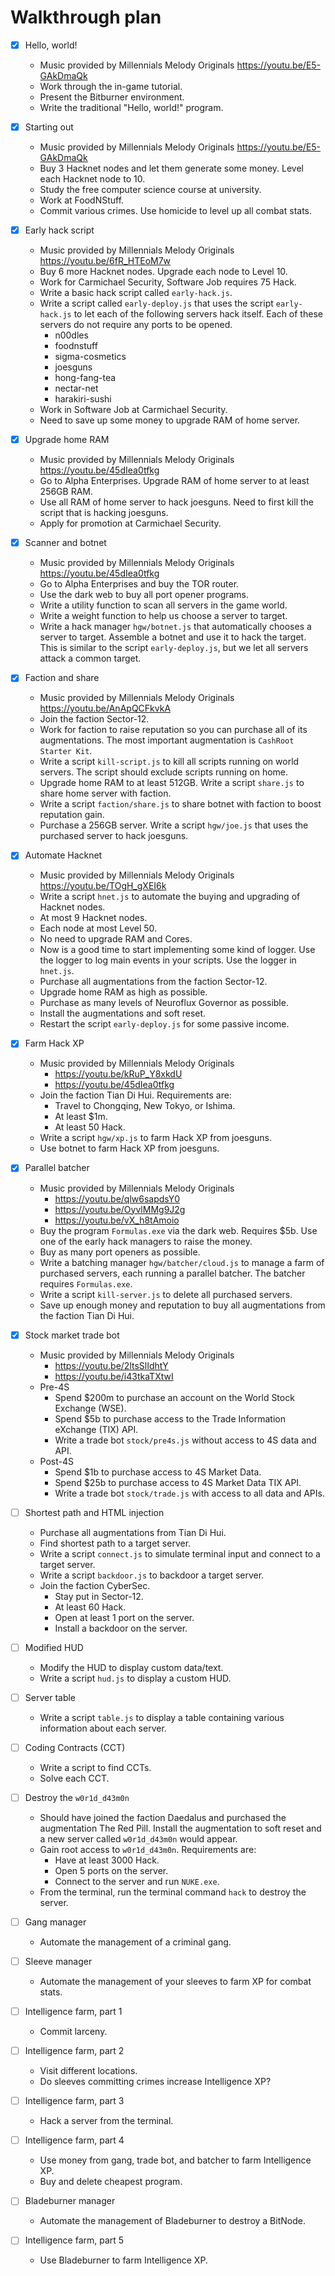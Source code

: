 # Walkthrough plan

<!-- prettier-ignore -->
- [x] Hello, world!
  - Music provided by Millennials Melody Originals
    https://youtu.be/E5-GAkDmaQk
  - Work through the in-game tutorial.
  - Present the Bitburner environment.
  - Write the traditional "Hello, world!" program.

- [x] Starting out
  - Music provided by Millennials Melody Originals
    https://youtu.be/E5-GAkDmaQk
  - Buy 3 Hacknet nodes and let them generate some money.  Level each Hacknet
    node to 10.
  - Study the free computer science course at university.
  - Work at FoodNStuff.
  - Commit various crimes.  Use homicide to level up all combat stats.

- [x] Early hack script
  - Music provided by Millennials Melody Originals
    https://youtu.be/6fR_HTEoM7w
  - Buy 6 more Hacknet nodes.  Upgrade each node to Level 10.
  - Work for Carmichael Security, Software Job requires 75 Hack.
  - Write a basic hack script called `early-hack.js`.
  - Write a script called `early-deploy.js` that uses the script `early-hack.js`
    to let each of the following servers hack itself.  Each of these servers do
    not require any ports to be opened.
    - n00dles
    - foodnstuff
    - sigma-cosmetics
    - joesguns
    - hong-fang-tea
    - nectar-net
    - harakiri-sushi
  - Work in Software Job at Carmichael Security.
  - Need to save up some money to upgrade RAM of home server.

- [x] Upgrade home RAM
  - Music provided by Millennials Melody Originals
    https://youtu.be/45dIea0tfkg
  - Go to Alpha Enterprises.  Upgrade RAM of home server to at least 256GB RAM.
  - Use all RAM of home server to hack joesguns.  Need to first kill the script
    that is hacking joesguns.
  - Apply for promotion at Carmichael Security.

- [x] Scanner and botnet
  - Music provided by Millennials Melody Originals
    https://youtu.be/45dIea0tfkg
  - Go to Alpha Enterprises and buy the TOR router.
  - Use the dark web to buy all port opener programs.
  - Write a utility function to scan all servers in the game world.
  - Write a weight function to help us choose a server to target.
  - Write a hack manager `hgw/botnet.js` that automatically chooses a server to
    target.  Assemble a botnet and use it to hack the target.  This is similar
    to the script `early-deploy.js`, but we let all servers attack a common
    target.

- [x] Faction and share
  - Music provided by Millennials Melody Originals
    https://youtu.be/AnApQCFkvkA
  - Join the faction Sector-12.
  - Work for faction to raise reputation so you can purchase all of its
    augmentations.  The most important augmentation is `CashRoot Starter Kit`.
  - Write a script `kill-script.js` to kill all scripts running on world
    servers.  The script should exclude scripts running on home.
  - Upgrade home RAM to at least 512GB.  Write a script `share.js` to share home
    server with faction.
  - Write a script `faction/share.js` to share botnet with faction to boost
    reputation gain.
  - Purchase a 256GB server.  Write a script `hgw/joe.js` that uses the
    purchased server to hack joesguns.

- [x] Automate Hacknet
  - Music provided by Millennials Melody Originals
    https://youtu.be/TOgH_gXEI6k
  - Write a script `hnet.js` to automate the buying and upgrading of Hacknet
    nodes.
  - At most 9 Hacknet nodes.
  - Each node at most Level 50.
  - No need to upgrade RAM and Cores.
  - Now is a good time to start implementing some kind of logger.  Use the
    logger to log main events in your scripts.  Use the logger in `hnet.js`.
  - Purchase all augmentations from the faction Sector-12.
  - Upgrade home RAM as high as possible.
  - Purchase as many levels of Neuroflux Governor as possible.
  - Install the augmentations and soft reset.
  - Restart the script `early-deploy.js` for some passive income.

- [x] Farm Hack XP
  - Music provided by Millennials Melody Originals
    - https://youtu.be/kRuP_Y8xkdU
    - https://youtu.be/45dIea0tfkg
  - Join the faction Tian Di Hui.  Requirements are:
    - Travel to Chongqing, New Tokyo, or Ishima.
    - At least $1m.
    - At least 50 Hack.
  - Write a script `hgw/xp.js` to farm Hack XP from joesguns.
  - Use botnet to farm Hack XP from joesguns.

- [x] Parallel batcher
  - Music provided by Millennials Melody Originals
    - https://youtu.be/qlw6sapdsY0
    - https://youtu.be/OyvlMMg9J2g
    - https://youtu.be/vX_h8tAmoio
  - Buy the program `Formulas.exe` via the dark web.  Requires $5b.  Use one of
    the early hack managers to raise the money.
  - Buy as many port openers as possible.
  - Write a batching manager `hgw/batcher/cloud.js` to manage a farm of
    purchased servers, each running a parallel batcher.  The batcher requires
    `Formulas.exe`.
  - Write a script `kill-server.js` to delete all purchased servers.
  - Save up enough money and reputation to buy all augmentations from the
    faction Tian Di Hui.

- [x] Stock market trade bot
  - Music provided by Millennials Melody Originals
    - https://youtu.be/2ltsSlIdhtY
    - https://youtu.be/i43tkaTXtwI
  - Pre-4S
    - Spend $200m to purchase an account on the World Stock Exchange (WSE).
    - Spend $5b to purchase access to the Trade Information eXchange (TIX) API.
    - Write a trade bot `stock/pre4s.js` without access to 4S data and API.
  - Post-4S
    - Spend $1b to purchase access to 4S Market Data.
    - Spend $25b to purchase access to 4S Market Data TIX API.
    - Write a trade bot `stock/trade.js` with access to all data and APIs.

- [ ] Shortest path and HTML injection
  - Purchase all augmentations from Tian Di Hui.
  - Find shortest path to a target server.
  - Write a script `connect.js` to simulate terminal input and connect to a
    target server.
  - Write a script `backdoor.js` to backdoor a target server.
  - Join the faction CyberSec.
    - Stay put in Sector-12.
    - At least 60 Hack.
    - Open at least 1 port on the server.
    - Install a backdoor on the server.

- [ ] Modified HUD
  - Modify the HUD to display custom data/text.
  - Write a script `hud.js` to display a custom HUD.

- [ ] Server table
  - Write a script `table.js` to display a table containing various information
    about each server.

- [ ] Coding Contracts (CCT)
  - Write a script to find CCTs.
  - Solve each CCT.

- [ ] Destroy the `w0r1d_d43m0n`
  - Should have joined the faction Daedalus and purchased the augmentation
    The Red Pill.  Install the augmentation to soft reset and a new server
    called `w0r1d_d43m0n` would appear.
  - Gain root access to `w0r1d_d43m0n`.  Requirements are:
    - Have at least 3000 Hack.
    - Open 5 ports on the server.
    - Connect to the server and run `NUKE.exe`.
  - From the terminal, run the terminal command `hack` to destroy the server.

- [ ] Gang manager
  - Automate the management of a criminal gang.

- [ ] Sleeve manager
  - Automate the management of your sleeves to farm XP for combat stats.

- [ ] Intelligence farm, part 1
  - Commit larceny.

- [ ] Intelligence farm, part 2
  - Visit different locations.
  - Do sleeves committing crimes increase Intelligence XP?

- [ ] Intelligence farm, part 3
  - Hack a server from the terminal.

- [ ] Intelligence farm, part 4
  - Use money from gang, trade bot, and batcher to farm Intelligence XP.
  - Buy and delete cheapest program.

- [ ] Bladeburner manager
  - Automate the management of Bladeburner to destroy a BitNode.

- [ ] Intelligence farm, part 5
  - Use Bladeburner to farm Intelligence XP.
